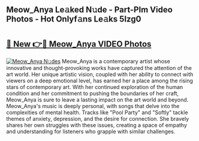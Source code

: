 ## Meow_Anya Le𝚊ked N𝚞de - Part-Plm Video Photos - Hot Onlyf𝚊ns Le𝚊ks 5Izg0

# <h2><a href="http://ac19016.deff.icu/?id=Meow_Anya">🔗 New 👉🔴 Meow_Anya VIDEO Photos</a></h2>

[![Meow_Anya N𝚞des](https://i.imgur.com/rIISA9y.gif)](http://ac19016.deff.icu/?id=Meow_Anya)
Meow_Anya is a contemporary artist whose innovative and thought-provoking works have captured the attention of the art world. Her unique artistic vision, coupled with her ability to connect with viewers on a deep emotional level, has earned her a place among the rising stars of contemporary art. With her continued exploration of the human condition and her commitment to pushing the boundaries of her craft, Meow_Anya is sure to leave a lasting impact on the art world and beyond. Meow_Anya's music is deeply personal, with songs that delve into the complexities of mental health. Tracks like "Pool Party" and "Softly" tackle themes of anxiety, depression, and the desire for connection. She bravely shares her own struggles with these issues, creating a space of empathy and understanding for listeners who grapple with similar challenges.
